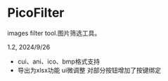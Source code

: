 # PicoFilter
 images filter tool.图片筛选工具。
 
1.2, 2024/9/26
+ cui、ani、ico、bmp格式支持
+ 导出为xlsx功能
ui微调整
对部分按钮增加了按键绑定
